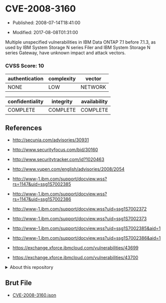 # CVE-2008-3160

- Published: 2008-07-14T18:41:00

- Modified: 2017-08-08T01:31:00

Multiple unspecified vulnerabilities in IBM Data ONTAP 7.1 before 7.1.3, as used by IBM System Storage N series Filer and IBM System Storage N series Gateway, have unknown impact and attack vectors.

### CVSS Score: **10**

| authentication | complexity | vector |
| --- | --- | --- |
| NONE | LOW | NETWORK |

| confidentiality | integrity | availability |
| --- | --- | --- |
| COMPLETE | COMPLETE | COMPLETE |

## References

* http://secunia.com/advisories/30931

* http://www.securityfocus.com/bid/30160

* http://www.securitytracker.com/id?1020463

* http://www.vupen.com/english/advisories/2008/2054

* http://www-1.ibm.com/support/docview.wss?rs=1147&uid=ssg1S7002385

* http://www-1.ibm.com/support/docview.wss?rs=1147&uid=ssg1S7002386

* http://www-1.ibm.com/support/docview.wss?uid=ssg1S7002372

* http://www-1.ibm.com/support/docview.wss?uid=ssg1S7002373

* http://www-1.ibm.com/support/docview.wss?uid=ssg1S7002385&aid=1

* http://www-1.ibm.com/support/docview.wss?uid=ssg1S7002386&aid=1

* https://exchange.xforce.ibmcloud.com/vulnerabilities/43699

* https://exchange.xforce.ibmcloud.com/vulnerabilities/43700

<details>
<summary>About this repository</summary> 

  This repository is part of the project [Live Hack CVE](https://github.com/Live-Hack-CVE). Main website can be found [www.live-hack.org](https://www.live-hack.org) 
  
  Made by [Sn0wAlice](https://github.com/Sn0wAlice) for the people that care about security and need to have a feed of the latest CVEs. Hope you enjoy it, don't forget to star the repo and follow me on [Twitter](https://twitter.com/Sn0wAlice) and [Github](https://github.com/Sn0wAlice). And that is my [personnal website](https://www.alice-snow.me/)

  - [Home Page](https://github.com/Live-Hack-CVE)
  - [Framework](https://github.com/Live-Hack-CVE/cve-framework)
  - [CVE database](https://github.com/Live-Hack-CVE/full_database)
  - [Changelog](https://github.com/Live-Hack-CVE/Changelog)
</details>

## Brut File

* [CVE-2008-3160.json](https://raw.githubusercontent.com/Live-Hack-CVE/full_database/main/cves/2008/CVE-2008-3160.json)

